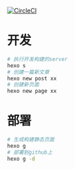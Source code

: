 [![CircleCI](https://dl.circleci.com/status-badge/img/gh/JS-mark/Js-mark.github.io/tree/blog.svg?style=svg)](https://dl.circleci.com/status-badge/redirect/gh/JS-mark/Js-mark.github.io/tree/blog)

# 开发

```bash
# 执行开发构建的server
hexo s
# 创建一篇新文章
hexo new post xx
# 创建新页面
hexo new page xx
```

# 部署

```bash
# 生成构建静态页面
hexo g
# 部署到github上
hexo g -d
```
